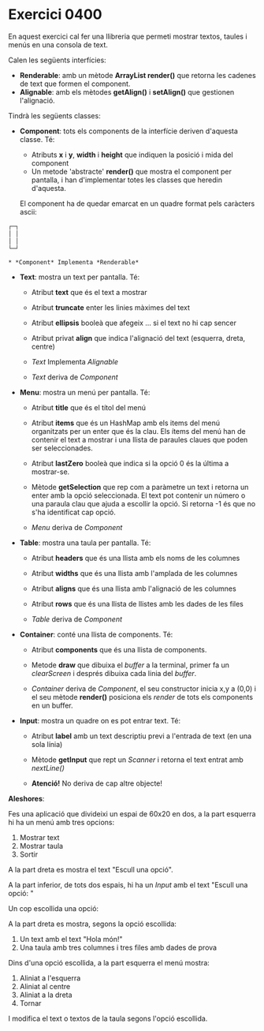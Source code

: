 
# Exercici 0400

En aquest exercici cal fer una llibreria que permeti mostrar textos, taules i menús en una consola de text.

Calen les següents interfícies:

- **Renderable**: amb un mètode **ArrayList<String> render()** que retorna les cadenes de text que formen el component.
- **Alignable**: amb els mètodes **getAlign()** i **setAlign()** que gestionen l'alignació.

Tindrà les següents classes:

- **Component**: tots els components de la interfície deriven d'aquesta classe. Té:

    * Atributs **x** i **y**, **width** i **height** que indiquen la posició i mida del component
    * Un metode 'abstracte' **render()** que mostra el component per pantalla, i han d'implementar totes les classes que heredin d'aquesta.

    El component ha de quedar emarcat en un quadre format pels caràcters ascii: 

```bash 
┌─┐                     
│ │                     
│ │            
└─┘
```

    * *Component* Implementa *Renderable*

- **Text**: mostra un text per pantalla. Té:

    * Atribut **text** que és el text a mostrar
    * Atribut **truncate** enter les linies màximes del text
    * Atribut **ellipsis** booleà que afegeix ... si el text no hi cap sencer
    * Atribut privat **align** que indica l'alignació del text (esquerra, dreta, centre)

    * *Text* Implementa *Alignable*
    * *Text* deriva de *Component*

- **Menu**: mostra un menú per pantalla. Té:

    * Atribut **title** que és el títol del menú
    * Atribut **items** que és un HashMap amb els items del menú organitzats per un enter que és la clau. Els ítems del menú han de contenir el text a mostrar i una llista de paraules claues que poden ser seleccionades.
    * Atribut **lastZero** booleà que indica si la opció 0 és la última a mostrar-se.

    * Mètode **getSelection** que rep com a paràmetre un text i retorna un enter amb la opció seleccionada. El text pot contenir un número o una paraula clau que ajuda a escollir la opció. Si retorna -1 és que no s'ha identificat cap opció.

    * *Menu* deriva de *Component*

- **Table**: mostra una taula per pantalla. Té:

    * Atribut **headers** que és una llista amb els noms de les columnes
    * Atribut **widths** que és una llista amb l'amplada de les columnes
    * Atribut **aligns** que és una llista amb l'alignació de les columnes
    * Atribut **rows** que és una llista de llistes amb les dades de les files

    * *Table* deriva de *Component*

- **Container**: conté una llista de components. Té:

    * Atribut **components** que és una llista de components.
    * Metode **draw** que dibuixa el *buffer* a la terminal, primer fa un *clearScreen* i després dibuixa cada linia del *buffer*.

    * *Container* deriva de *Component*, el seu constructor inicia x,y a (0,0) i el seu mètode **render()** posiciona els *render* de tots els components en un buffer. 

- **Input**: mostra un quadre on es pot entrar text. Té:

    * Atribut **label** amb un text descriptiu previ a l'entrada de text (en una sola línia)
    * Mètode **getInput** que rept un *Scanner* i retorna el text entrat amb *nextLine()*

    * **Atenció!** No deriva de cap altre objecte!

**Aleshores**:

Fes una aplicació que divideixi un espai de 60x20 en dos, a la part esquerra hi ha un menú amb tres opcions:

1. Mostrar text
2. Mostrar taula
3. Sortir

A la part dreta es mostra el text "Escull una opció".

A la part inferior, de tots dos espais, hi ha un *Input* amb el text "Escull una opció: "

Un cop escollida una opció:

A la part dreta es mostra, segons la opció escollida:

1. Un text amb el text "Hola món!"
2. Una taula amb tres columnes i tres files amb dades de prova

Dins d'una opció escollida, a la part esquerra el menú mostra:

1. Aliniat a l'esquerra
2. Aliniat al centre
3. Aliniat a la dreta
0. Tornar

I modifica el text o textos de la taula segons l'opció escollida.